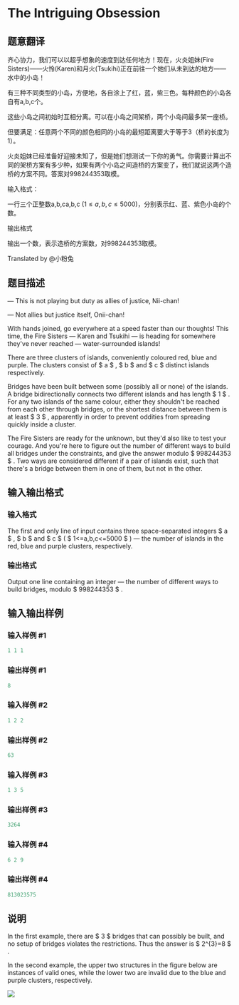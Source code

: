 # The Intriguing Obsession

## 题意翻译

齐心协力，我们可以以超乎想象的速度到达任何地方！现在，火炎姐妹(Fire Sisters)——火怜(Karen)和月火(Tsukihi)正在前往一个她们从未到达的地方——水中的小岛！

有三种不同类型的小岛，方便地，各自涂上了红，蓝，紫三色。每种颜色的小岛各自有a,b,c个。

这些小岛之间初始时互相分离。可以在小岛之间架桥，两个小岛间最多架一座桥。

但要满足：任意两个不同的颜色相同的小岛的最短距离要大于等于3（桥的长度为1）。

火炎姐妹已经准备好迎接未知了，但是她们想测试一下你的勇气。你需要计算出不同的架桥方案有多少种，如果有两个小岛之间造桥的方案变了，我们就说这两个造桥的方案不同。答案对998244353取模。

输入格式：

一行三个正整数a,b,ca,b,c ($1\le a,b,c\le 5000$)，分别表示红、蓝、紫色小岛的个数。

输出格式

输出一个数，表示造桥的方案数，对998244353取模。

Translated by @小粉兔

## 题目描述

— This is not playing but duty as allies of justice, Nii-chan!

— Not allies but justice itself, Onii-chan!

With hands joined, go everywhere at a speed faster than our thoughts! This time, the Fire Sisters — Karen and Tsukihi — is heading for somewhere they've never reached — water-surrounded islands!

There are three clusters of islands, conveniently coloured red, blue and purple. The clusters consist of $ a $ , $ b $ and $ c $ distinct islands respectively.

Bridges have been built between some (possibly all or none) of the islands. A bridge bidirectionally connects two different islands and has length $ 1 $ . For any two islands of the same colour, either they shouldn't be reached from each other through bridges, or the shortest distance between them is at least $ 3 $ , apparently in order to prevent oddities from spreading quickly inside a cluster.

The Fire Sisters are ready for the unknown, but they'd also like to test your courage. And you're here to figure out the number of different ways to build all bridges under the constraints, and give the answer modulo $ 998244353 $ . Two ways are considered different if a pair of islands exist, such that there's a bridge between them in one of them, but not in the other.

## 输入输出格式

### 输入格式

The first and only line of input contains three space-separated integers $ a $ , $ b $ and $ c $ ( $ 1<=a,b,c<=5000 $ ) — the number of islands in the red, blue and purple clusters, respectively.

### 输出格式

Output one line containing an integer — the number of different ways to build bridges, modulo $ 998244353 $ .

## 输入输出样例

### 输入样例 #1

```cpp
1 1 1

```
### 输出样例 #1

```cpp
8

```
### 输入样例 #2

```cpp
1 2 2

```
### 输出样例 #2

```cpp
63

```
### 输入样例 #3

```cpp
1 3 5

```
### 输出样例 #3

```cpp
3264

```
### 输入样例 #4

```cpp
6 2 9

```
### 输出样例 #4

```cpp
813023575

```
## 说明

In the first example, there are $ 3 $ bridges that can possibly be built, and no setup of bridges violates the restrictions. Thus the answer is $ 2^{3}=8 $ .

In the second example, the upper two structures in the figure below are instances of valid ones, while the lower two are invalid due to the blue and purple clusters, respectively.

![](https://cdn.luogu.com.cn/upload/vjudge_pic/CF869C/1469b91c505ad3a3991bf786bb4c5f5648664138.png)

